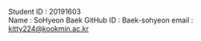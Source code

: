 Student ID : 20191603	
Name : SoHyeon Baek
GitHub ID : Baek-sohyeon 
email : kitty224@kookmin.ac.kr
